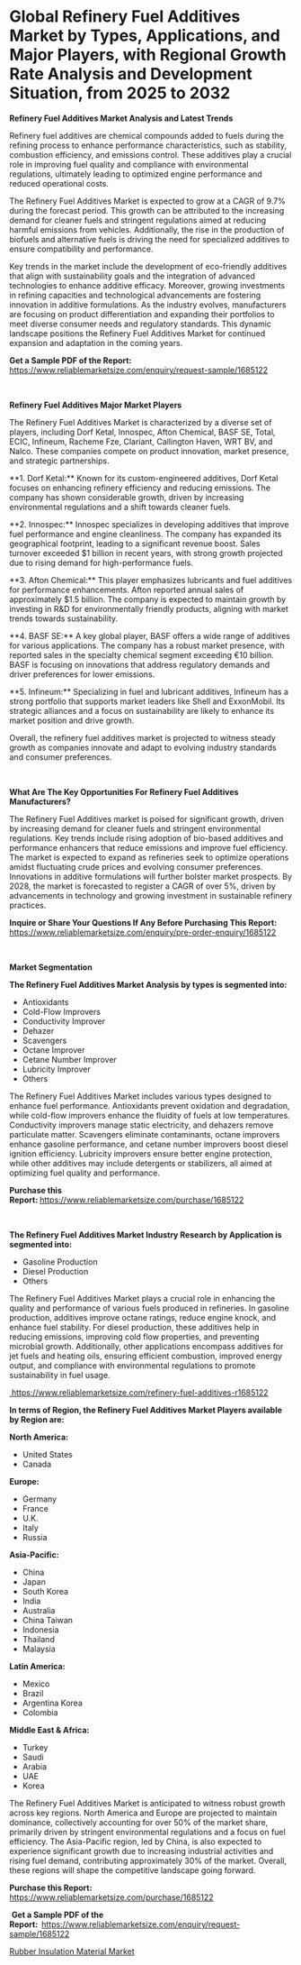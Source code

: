 <p><h1>Global Refinery Fuel Additives Market by Types, Applications, and Major Players, with Regional Growth Rate Analysis and Development Situation, from 2025 to 2032</h1></p><p><strong>Refinery Fuel Additives Market Analysis and Latest Trends</strong></p>
<p><p>Refinery fuel additives are chemical compounds added to fuels during the refining process to enhance performance characteristics, such as stability, combustion efficiency, and emissions control. These additives play a crucial role in improving fuel quality and compliance with environmental regulations, ultimately leading to optimized engine performance and reduced operational costs.</p><p>The Refinery Fuel Additives Market is expected to grow at a CAGR of 9.7% during the forecast period. This growth can be attributed to the increasing demand for cleaner fuels and stringent regulations aimed at reducing harmful emissions from vehicles. Additionally, the rise in the production of biofuels and alternative fuels is driving the need for specialized additives to ensure compatibility and performance.</p><p>Key trends in the market include the development of eco-friendly additives that align with sustainability goals and the integration of advanced technologies to enhance additive efficacy. Moreover, growing investments in refining capacities and technological advancements are fostering innovation in additive formulations. As the industry evolves, manufacturers are focusing on product differentiation and expanding their portfolios to meet diverse consumer needs and regulatory standards. This dynamic landscape positions the Refinery Fuel Additives Market for continued expansion and adaptation in the coming years.</p></p>
<p><strong>Get a Sample PDF of the Report:&nbsp;</strong> <a href="https://www.reliablemarketsize.com/enquiry/request-sample/1685122?utm_campaign=2876&utm_medium=2&utm_source=Github&utm_content=ia&utm_term=01042025&utm_id=refinery-fuel-additives">https://www.reliablemarketsize.com/enquiry/request-sample/1685122</a></p>
<p>&nbsp;</p>
<p><strong>Refinery Fuel Additives Major Market Players</strong></p>
<p><p>The Refinery Fuel Additives Market is characterized by a diverse set of players, including Dorf Ketal, Innospec, Afton Chemical, BASF SE, Total, ECIC, Infineum, Racheme Fze, Clariant, Callington Haven, WRT BV, and Nalco. These companies compete on product innovation, market presence, and strategic partnerships.</p><p>**1. Dorf Ketal:** Known for its custom-engineered additives, Dorf Ketal focuses on enhancing refinery efficiency and reducing emissions. The company has shown considerable growth, driven by increasing environmental regulations and a shift towards cleaner fuels.</p><p>**2. Innospec:** Innospec specializes in developing additives that improve fuel performance and engine cleanliness. The company has expanded its geographical footprint, leading to a significant revenue boost. Sales turnover exceeded $1 billion in recent years, with strong growth projected due to rising demand for high-performance fuels.</p><p>**3. Afton Chemical:** This player emphasizes lubricants and fuel additives for performance enhancements. Afton reported annual sales of approximately $1.5 billion. The company is expected to maintain growth by investing in R&D for environmentally friendly products, aligning with market trends towards sustainability.</p><p>**4. BASF SE:** A key global player, BASF offers a wide range of additives for various applications. The company has a robust market presence, with reported sales in the specialty chemical segment exceeding €10 billion. BASF is focusing on innovations that address regulatory demands and driver preferences for lower emissions.</p><p>**5. Infineum:** Specializing in fuel and lubricant additives, Infineum has a strong portfolio that supports market leaders like Shell and ExxonMobil. Its strategic alliances and a focus on sustainability are likely to enhance its market position and drive growth.</p><p>Overall, the refinery fuel additives market is projected to witness steady growth as companies innovate and adapt to evolving industry standards and consumer preferences.</p></p>
<p>&nbsp;</p>
<p><strong>What Are The Key Opportunities For Refinery Fuel Additives Manufacturers?</strong></p>
<p><p>The Refinery Fuel Additives market is poised for significant growth, driven by increasing demand for cleaner fuels and stringent environmental regulations. Key trends include rising adoption of bio-based additives and performance enhancers that reduce emissions and improve fuel efficiency. The market is expected to expand as refineries seek to optimize operations amidst fluctuating crude prices and evolving consumer preferences. Innovations in additive formulations will further bolster market prospects. By 2028, the market is forecasted to register a CAGR of over 5%, driven by advancements in technology and growing investment in sustainable refinery practices.</p></p>
<p><strong>Inquire or Share Your Questions If Any Before Purchasing This Report:</strong> <a href="https://www.reliablemarketsize.com/enquiry/pre-order-enquiry/1685122?utm_campaign=2876&utm_medium=2&utm_source=Github&utm_content=ia&utm_term=01042025&utm_id=refinery-fuel-additives">https://www.reliablemarketsize.com/enquiry/pre-order-enquiry/1685122</a></p>
<p>&nbsp;</p>
<p><strong>Market Segmentation</strong></p>
<p><strong>The Refinery Fuel Additives Market Analysis by types is segmented into:</strong></p>
<p><ul><li>Antioxidants</li><li>Cold-Flow Improvers</li><li>Conductivity Improver</li><li>Dehazer</li><li>Scavengers</li><li>Octane Improver</li><li>Cetane Number Improver</li><li>Lubricity Improver</li><li>Others</li></ul></p>
<p><p>The Refinery Fuel Additives Market includes various types designed to enhance fuel performance. Antioxidants prevent oxidation and degradation, while cold-flow improvers enhance the fluidity of fuels at low temperatures. Conductivity improvers manage static electricity, and dehazers remove particulate matter. Scavengers eliminate contaminants, octane improvers enhance gasoline performance, and cetane number improvers boost diesel ignition efficiency. Lubricity improvers ensure better engine protection, while other additives may include detergents or stabilizers, all aimed at optimizing fuel quality and performance.</p></p>
<p><strong>Purchase this Report:&nbsp;</strong><a href="https://www.reliablemarketsize.com/purchase/1685122?utm_campaign=2876&utm_medium=2&utm_source=Github&utm_content=ia&utm_term=01042025&utm_id=refinery-fuel-additives">https://www.reliablemarketsize.com/purchase/1685122</a></p>
<p>&nbsp;</p>
<p><strong>The Refinery Fuel Additives Market Industry Research by Application is segmented into:</strong></p>
<p><ul><li>Gasoline Production</li><li>Diesel Production</li><li>Others</li></ul></p>
<p><p>The Refinery Fuel Additives Market plays a crucial role in enhancing the quality and performance of various fuels produced in refineries. In gasoline production, additives improve octane ratings, reduce engine knock, and enhance fuel stability. For diesel production, these additives help in reducing emissions, improving cold flow properties, and preventing microbial growth. Additionally, other applications encompass additives for jet fuels and heating oils, ensuring efficient combustion, improved energy output, and compliance with environmental regulations to promote sustainability in fuel usage.</p></p>
<p><a href="https://www.reliablemarketsize.com/refinery-fuel-additives-r1685122?utm_campaign=2876&utm_medium=2&utm_source=Github&utm_content=ia&utm_term=01042025&utm_id=refinery-fuel-additives">&nbsp;https://www.reliablemarketsize.com/refinery-fuel-additives-r1685122</a></p>
<p><strong>In terms of Region, the Refinery Fuel Additives Market Players available by Region are:</strong></p>
<p>
    <p> <strong> North America: </strong>
        <ul>
            <li>United States</li>
            <li>Canada</li>
        </ul>
        </p> 
    <p> <strong> Europe: </strong>
        <ul>
            <li>Germany</li>
            <li>France</li>
            <li>U.K.</li>
            <li>Italy</li>
            <li>Russia</li>
        </ul>
        </p> 
    <p> <strong> Asia-Pacific: </strong>
        <ul>
            <li>China</li>
            <li>Japan</li>
            <li>South Korea</li>
            <li>India</li>
            <li>Australia</li>
            <li>China Taiwan</li>
            <li>Indonesia</li>
            <li>Thailand</li>
            <li>Malaysia</li>
        </ul>
        </p> 
    <p> <strong> Latin America: </strong>
        <ul>
            <li>Mexico</li>
            <li>Brazil</li>
            <li>Argentina Korea</li>
            <li>Colombia</li>
        </ul>
        </p> 
    <p> <strong> Middle East & Africa: </strong>
        <ul>
            <li>Turkey</li>
            <li>Saudi</li>
            <li>Arabia</li>
            <li>UAE</li>
            <li>Korea</li>
        </ul>
    </p>
    </p>
<p><p>The Refinery Fuel Additives Market is anticipated to witness robust growth across key regions. North America and Europe are projected to maintain dominance, collectively accounting for over 50% of the market share, primarily driven by stringent environmental regulations and a focus on fuel efficiency. The Asia-Pacific region, led by China, is also expected to experience significant growth due to increasing industrial activities and rising fuel demand, contributing approximately 30% of the market. Overall, these regions will shape the competitive landscape going forward.</p></p>
<p><strong>Purchase this Report: </strong><a href="https://www.reliablemarketsize.com/purchase/1685122?utm_campaign=2876&utm_medium=2&utm_source=Github&utm_content=ia&utm_term=01042025&utm_id=refinery-fuel-additives">https://www.reliablemarketsize.com/purchase/1685122</a></p>
<p>&nbsp;<strong>Get a Sample PDF of the Report:&nbsp;&nbsp;</strong><a href="https://www.reliablemarketsize.com/enquiry/request-sample/1685122?utm_campaign=2876&utm_medium=2&utm_source=Github&utm_content=ia&utm_term=01042025&utm_id=refinery-fuel-additives">https://www.reliablemarketsize.com/enquiry/request-sample/1685122</a></p>
<p><strong></strong></p>
<p><p><a href="https://github.com/saaindosya/Market-Research-Report-List-1/blob/main/rubber-insulation-material-market.md?utm_campaign=2876&utm_medium=2&utm_source=Github&utm_content=ia&utm_term=01042025&utm_id=refinery-fuel-additives">Rubber Insulation Material Market</a></p></p>